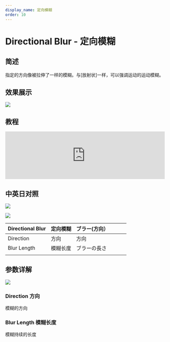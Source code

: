 ```yaml
---
display_name: 定向模糊
order: 10
---
```


# Directional Blur - 定向模糊

## 简述

指定的方向像被拉伸了一样的模糊。与[放射状]一样，可以强调运动的运动模糊。

## 效果展示

![](https://mir.yuelili.com/user/AE/effects/ext/image00586.jpg)

## 教程

<iframe src="https://player.bilibili.com/player.html?bvid=BV1e34y1X7Vj&page=33&high_quality=1" width="100%" allowfullscreen="allowfullscreen" frameborder="0"></iframe>

## 中英日对照

![](https://mir.yuelili.com/user/AE/effects/AE-Effects-Blur-Sharpen-Directional_Blur.png)

![](https://mir.yuelili.com/user/AE/effects/AE-Effects-Blur-Sharpen-Directional_Blur_cn.png)

| Directional Blur | 定向模糊 | ブラー(方向） |     |     |     |
| ---------------- | -------- | ------------- | --- | --- | --- |
| Direction        | 方向     | 方向          |     |     |     |
| Blur Length      | 模糊长度 | ブラーの長さ  |     |     |     |
|                  |          |               |     |     |     |

## 参数详解

![](https://mir.yuelili.com/user/AE/effects/list/Blur-Sharpen-Directional_Blur.png)

### Direction 方向

模糊的方向

### Blur Length 模糊长度

模糊持续的长度

